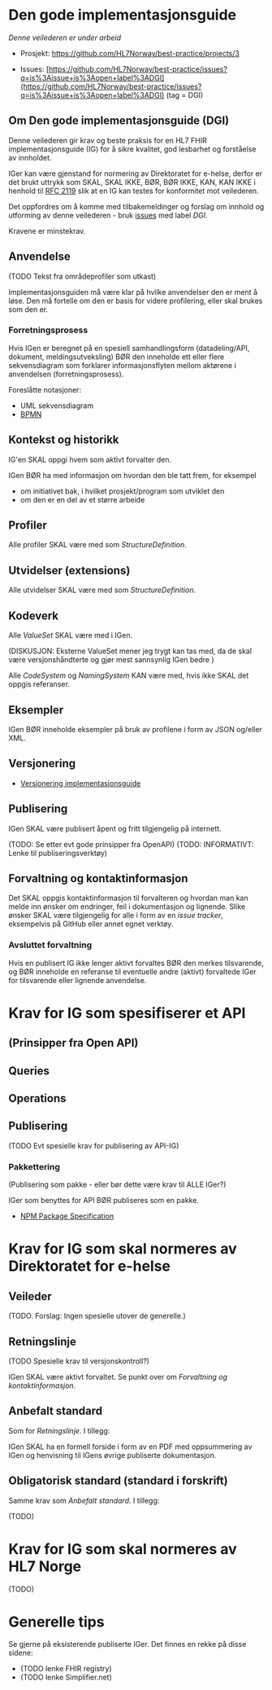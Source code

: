 # Den gode implementasjonsguide

_Denne veilederen er under arbeid_

* Prosjekt: [https://github.com/HL7Norway/best-practice/projects/3 ](https://github.com/HL7Norway/best-practice/projects/3)

* Issues: [https://github.com/HL7Norway/best-practice/issues?q=is%3Aissue+is%3Aopen+label%3ADGI](https://github.com/HL7Norway/best-practice/issues?q=is%3Aissue+is%3Aopen+label%3ADGI) (tag = DGI)

## Om Den gode implementasjonsguide (DGI)

Denne veilederen gir krav og beste praksis for en HL7 FHIR implementasjonsguide (IG) for å sikre kvalitet, god lesbarhet og forståelse av innholdet.

IGer kan være gjenstand for normering av Direktoratet for e-helse, derfor er det brukt uttrykk som SKAL, SKAL IKKE, BØR, BØR IKKE, KAN, KAN IKKE i henhold til [RFC 2119](https://www.ietf.org/rfc/rfc2119.txt) slik at en IG kan testes for konformitet mot veilederen.

Det oppfordres om å komme med tilbakemeldinger og forslag om innhold og utforming av denne veilederen - bruk [issues](https://github.com/HL7Norway/best-practice/issues) med label _DGI_.

Kravene er minstekrav.

## Anvendelse

(TODO Tekst fra områdeprofiler som utkast)

Implementasjonsguiden må være klar på hvilke anvendelser den er ment å løse. Den må fortelle om den er basis for videre profilering, eller skal brukes som den er.

### Forretningsprosess

Hvis IGen er beregnet på en spesiell samhandlingsform (datadeling/API, dokument, meldingsutveksling) BØR den inneholde ett eller flere sekvensdiagram som forklarer informasjonsflyten mellom aktørene i anvendelsen (forretningsprosess).

Foreslåtte notasjoner:

* UML sekvensdiagram
* [BPMN](https://en.wikipedia.org/wiki/Business_Process_Model_and_Notation)

## Kontekst og historikk

IG'en SKAL oppgi hvem som aktivt forvalter den.

IGen BØR ha med informasjon om hvordan den ble tatt frem, for eksempel

- om initiativet bak, i hvilket prosjekt/program som utviklet den
- om den er en del av et større arbeide

## Profiler

Alle profiler SKAL være med som _StructureDefinition_.

## Utvidelser (extensions)

Alle utvidelser SKAL være med som _StructureDefinition_.

## Kodeverk

Alle _ValueSet_ SKAL være med i IGen.

(DISKUSJON: Eksterne ValueSet mener jeg trygt kan tas med, da de skal være versjonshåndterte og gjør mest sannsynlig IGen bedre )

Alle _CodeSystem_ og _NamingSystem_ KAN være med, hvis ikke SKAL det oppgis referanser.  

## Eksempler

IGen BØR inneholde eksempler på bruk av profilene i form av JSON og/eller XML.

## Versjonering

* [Versjonering implementasjonsguide](../../docs/versioning.md)

## Publisering

IGen SKAL være publisert åpent og fritt tilgjengelig på internett.

(TODO: Se etter evt gode prinsipper fra OpenAPI)
(TODO: INFORMATIVT: Lenke til publiseringsverktøy)

## Forvaltning og kontaktinformasjon

Det SKAL oppgis kontaktinformasjon til forvalteren og hvordan man kan melde inn ønsker om endringer, feil i dokumentasjon og lignende. Slike ønsker SKAL være tilgjengelig for alle i form av en _issue tracker_, eksempelvis på GitHub eller annet egnet verktøy.

### Avsluttet forvaltning

Hvis en publisert IG ikke lenger aktivt forvaltes BØR den merkes tilsvarende, og BØR inneholde en referanse til eventuelle andre (aktivt) forvaltede IGer for tilsvarende eller lignende anvendelse. 

# Krav for IG som spesifiserer et API

## (Prinsipper fra Open API)
## Queries
## Operations

## Publisering

(TODO Evt spesielle krav for publisering av API-IG)

### Pakkettering

(Publisering som pakke - eller bør dette være krav til ALLE IGer?)

IGer som benyttes for API BØR publiseres som en pakke.

* [NPM Package Specification](https://confluence.hl7.org/display/FHIR/NPM+Package+Specification)

# Krav for IG som skal normeres av Direktoratet for e-helse

## Veileder

(TODO. Forslag: Ingen spesielle utover de generelle.)

## Retningslinje

(TODO Spesielle krav til versjonskontroll?)

IGen SKAL være aktivt forvaltet. Se punkt over om _Forvaltning og kontaktinformasjon_.

## Anbefalt standard

Som for _Retningslinje_. I tillegg:

IGen SKAL ha en formell forside i form av en PDF med oppsummering av IGen og henvisning til IGens øvrige publiserte dokumentasjon.

## Obligatorisk standard (standard i forskrift)

Samme krav som _Anbefalt standard_. I tillegg:

(TODO)

# Krav for IG som skal normeres av HL7 Norge

(TODO)

# Generelle tips

Se gjerne på eksisterende publiserte IGer. Det finnes en rekke på disse sidene:

* (TODO lenke FHIR registry)
* (TODO lenke Simplifier.net)

